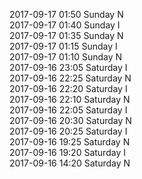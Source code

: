 2017-09-17 01:50 Sunday  N  
2017-09-17 01:40 Sunday  I  
2017-09-17 01:35 Sunday  N  
2017-09-17 01:15 Sunday  I  
2017-09-17 01:10 Sunday  N  
2017-09-16 23:05 Saturday  I  
2017-09-16 22:25 Saturday  N  
2017-09-16 22:20 Saturday  I  
2017-09-16 22:10 Saturday  N  
2017-09-16 22:05 Saturday  I  
2017-09-16 20:30 Saturday  N  
2017-09-16 20:25 Saturday  I  
2017-09-16 19:25 Saturday  N  
2017-09-16 19:20 Saturday  I  
2017-09-16 14:20 Saturday  N  
